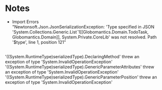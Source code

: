 # Notes
- Import Errors <br>
"Newtonsoft.Json.JsonSerializationException: 'Type specified in JSON 'System.Collections.Generic.List`1[[Globomantics.Domain.TodoTask, Globomantics.Domain]], System.Private.CoreLib' was not resolved. Path '$type', line 1, position 121"<br>
<br>
'((System.RuntimeType)serializedType).DeclaringMethod' threw an exception of type 'System.InvalidOperationException'<br>
'((System.RuntimeType)serializedType).GenericParameterAttributes' threw an exception of type 'System.InvalidOperationException'<br>
'((System.RuntimeType)serializedType).GenericParameterPosition' threw an exception of type 'System.InvalidOperationException'<br>
